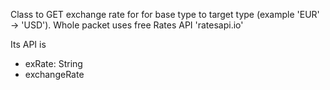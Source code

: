 Class to GET exchange rate for for base type to target type (example 'EUR' -> 'USD'). Whole packet uses free Rates API 'ratesapi.io'

Its API is
- exRate: String
- exchangeRate